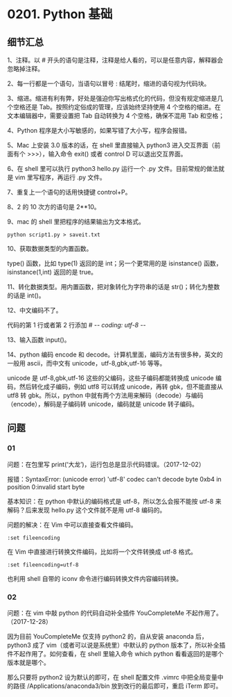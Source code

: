# 0201. Python 基础

## 细节汇总

1、注释。以 # 开头的语句是注释，注释是给人看的，可以是任意内容，解释器会忽略掉注释。

2、每一行都是一个语句，当语句以冒号 : 结尾时，缩进的语句视为代码块。

3、缩进。缩进有利有弊，好处是强迫你写出格式化的代码，但没有规定缩进是几个空格还是 Tab。按照约定俗成的管理，应该始终坚持使用 4 个空格的缩进。在文本编辑器中，需要设置把 Tab 自动转换为 4 个空格，确保不混用 Tab 和空格；

4、Python 程序是大小写敏感的，如果写错了大小写，程序会报错。

5、Mac 上安装 3.0 版本的话，在 shell 里直接输入 python3 进入交互界面（前面有个 >>>），输入命令 exit() 或者 control D 可以退出交互界面。

6、在 shell 里可以执行 python3 hello.py 运行一个 .py 文件。目前常规的做法就是 vim 里写程序，再运行 .py 文件。

7、重复上一个语句的话用快捷键 control+P。

8、2 的 10 次方的语句是 2**10。

9、mac 的 shell 里把程序的结果输出为文本格式。

	python script1.py > saveit.txt 

10、获取数据类型的内置函数。

type() 函数，比如 type(1) 返回的是 int；另一个更常用的是 isinstance() 函数，isinstance(1,int) 返回的是 true。

11、转化数据类型。用内置函数，把对象转化为字符串的话是 str()；转化为整数的话是 int()。

12、中文编码不了。

代码的第 1 行或者第 2 行添加 # -*- coding: utf-8 -*-

13、输入函数 input()。

14、python 编码 encode 和 decode。计算机里面，编码方法有很多种，英文的一般用 ascii，而中文有 unicode，utf-8,gbk,utf-16 等等。

unicode 是 utf-8,gbk,utf-16 这些的父编码，这些子编码都能转换成 unicode 编码，然后转化成子编码，例如 utf8 可以转成 unicode，再转 gbk，但不能直接从 utf8 转 gbk。所以，python 中就有两个方法用来解码（decode）与编码（encode），解码是子编码转 unicode，编码就是 unicode 转子编码。

##  问题

### 01

问题：在包里写 print(‘大龙’)，运行包总是显示代码错误。（2017-12-02）

报错：SyntaxError: (unicode error) 'utf-8' codec can't decode byte 0xb4 in position 0:invalid start byte

基本知识：在 python 中默认的编码格式是 utf-8，所以怎么会报不能按 utf-8 来解码？后来发现 hello.py 这个文件就不是用 utf-8 编码的。

问题的解决：在 Vim 中可以直接查看文件编码。

	:set fileencoding

在 Vim 中直接进行转换文件编码，比如将一个文件转换成 utf-8 格式。

	:set fileencoding=utf-8

也利用 shell 自带的 iconv 命令进行编码转换文件内容编码转换。

### 02

问题：在 vim 中敲 python 的代码自动补全插件 YouCompleteMe 不起作用了。（2017-12-28）

因为目前 YouCompleteMe 仅支持 python2 的，自从安装 anaconda 后，python3 成了 vim（或者可以说是系统里）中默认的 python 版本了，所以补全插件不起作用了。如何查看，在 shell 里输入命令 which python 看看返回的是哪个版本就是哪个。

那么只要将 python2 设为默认的即可，在 shell 配置文件 .vimrc 中把全局变量中的路径 /Applications/anaconda3/bin 放到改行的最后即可，重启 iTerm 即可。
